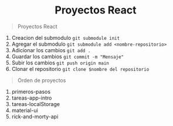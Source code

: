 <h1 align="center">Proyectos React</h1>

> Proyectos React
1. Creacion del submodulo `git submodule init`
2. Agregar el submodulo `git submodule add <nombre-repositorio>`
3. Adicionar los cambios `git add .`
4. Guardar los cambios `git commit -m "Mensaje"`
5. Subir los cambios `git push origin main`
6. Clonar el repositorio `git clone $nombre del repositorio`

> Orden de proyectos
1. primeros-pasos
2. tareas-app-intro
3. tareas-localStorage
4. material-ui
5. rick-and-morty-api